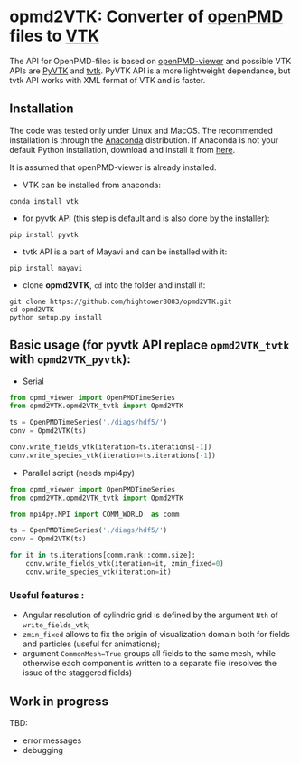 # opmd2VTK: Converter of [openPMD](http://www.openpmd.org/#/start) files to  [VTK](https://www.vtk.org) 

The API for OpenPMD-files is based on [openPMD-viewer](https://github.com/openPMD/openPMD-viewer) and possible VTK APIs are [PyVTK](https://github.com/pearu/pyvtk) and 
[tvtk](http://docs.enthought.com/mayavi/tvtk/README.html). PyVTK API is a more lightweight dependance, but tvtk API works with XML format of VTK and is faster.


## Installation
The code was tested only under Linux and MacOS. The recommended installation is through the [Anaconda](https://www.continuum.io/why-anaconda) distribution.
If Anaconda is not your default Python installation, download and install it from [here](https://www.continuum.io/downloads).

It is assumed that openPMD-viewer is already installed. 
- VTK can be installed from anaconda:
```
conda install vtk
```
- for pyvtk API (this step is default and is also done by the installer):
```
pip install pyvtk
```
- tvtk API is a part of Mayavi and can be installed with it:
```
pip install mayavi
```
- clone **opmd2VTK**, `cd` into the folder and install it:
```
git clone https://github.com/hightower8083/opmd2VTK.git
cd opmd2VTK
python setup.py install
```

## Basic usage (for pyvtk API replace `opmd2VTK_tvtk` with `opmd2VTK_pyvtk`):

- Serial
```python
from opmd_viewer import OpenPMDTimeSeries
from opmd2VTK.opmd2VTK_tvtk import Opmd2VTK

ts = OpenPMDTimeSeries('./diags/hdf5/')
conv = Opmd2VTK(ts)

conv.write_fields_vtk(iteration=ts.iterations[-1])
conv.write_species_vtk(iteration=ts.iterations[-1])
```

- Parallel script (needs mpi4py)
```python
from opmd_viewer import OpenPMDTimeSeries
from opmd2VTK.opmd2VTK_tvtk import Opmd2VTK

from mpi4py.MPI import COMM_WORLD  as comm

ts = OpenPMDTimeSeries('./diags/hdf5/')
conv = Opmd2VTK(ts)

for it in ts.iterations[comm.rank::comm.size]:
    conv.write_fields_vtk(iteration=it, zmin_fixed=0)
    conv.write_species_vtk(iteration=it)
```
 
### Useful features :
- Angular resolution of cylindric grid is defined by the argument `Nth` of `write_fields_vtk`;
- `zmin_fixed` allows to fix the origin of visualization domain both for fields and particles (useful for animations);
- argument `CommonMesh=True` groups all fields to the same mesh, while otherwise each component is written to a separate file (resolves the issue of the staggered fields)

## Work in progress

TBD:
- error messages
- debugging

